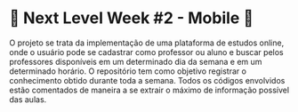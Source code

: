 # :rocket: Next Level Week #2 - Mobile :beginner:

O projeto se trata da implementação de uma plataforma de estudos online, onde o usuário pode se cadastrar como professor ou aluno e buscar pelos professores disponíveis em um determinado dia da semana e em um determinado horário.
O repositório tem como objetivo registrar o conhecimento obtido durante toda a semana. Todos os códigos envolvidos estão comentados de maneira a se extrair o máximo de informação possível das aulas.
